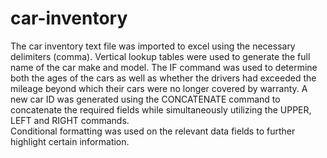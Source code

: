 # car-inventory

The car inventory text file was imported to excel using the necessary delimiters (comma).
Vertical lookup tables were used to generate the full name of the car make and model. 
The IF command was used to determine both the ages of the cars as well as whether the drivers had exceeded the mileage beyond which their cars were no longer covered by warranty.
A new car ID was generated using the CONCATENATE command to concatenate the required fields while simultaneously utilizing the UPPER, LEFT and RIGHT commands.  
Conditional formatting was used on the relevant data fields to further highlight certain information. 
